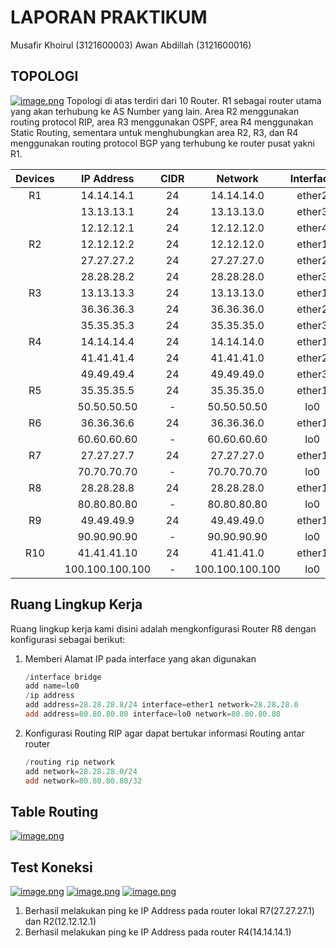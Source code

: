# LAPORAN PRAKTIKUM 
Musafir Khoirul (3121600003)
Awan Abdillah (3121600016)

## TOPOLOGI
[![image.png](https://i.postimg.cc/h40JrZ80/image.png)](https://postimg.cc/z3VXDjcL)
Topologi di atas terdiri dari 10 Router. R1 sebagai router utama yang akan terhubung ke AS Number yang lain. Area R2 menggunakan routing protocol RIP, area R3 menggunakan OSPF, area R4 menggunakan Static Routing, sementara untuk menghubungkan area R2, R3, dan R4 menggunakan routing protocol BGP yang terhubung ke router pusat yakni R1.

| Devices |   IP Address    | CIDR |     Network     | Interface |
| :-----: | :-------------: | :--: | :-------------: | :-------: |
|   R1    |   14.14.14.1    |  24  |   14.14.14.0    |  ether2   |
|         |   13.13.13.1    |  24  |   13.13.13.0    |  ether3   |
|         |   12.12.12.1    |  24  |   12.12.12.0    |  ether4   |
|   R2    |   12.12.12.2    |  24  |   12.12.12.0    |  ether1   |
|         |   27.27.27.2    |  24  |   27.27.27.0    |  ether2   |
|         |   28.28.28.2    |  24  |   28.28.28.0    |  ether3   |
|   R3    |   13.13.13.3    |  24  |   13.13.13.0    |  ether1   |
|         |   36.36.36.3    |  24  |   36.36.36.0    |  ether2   |
|         |   35.35.35.3    |  24  |   35.35.35.0    |  ether3   |
|   R4    |   14.14.14.4    |  24  |   14.14.14.0    |  ether1   |
|         |   41.41.41.4    |  24  |   41.41.41.0    |  ether2   |
|         |   49.49.49.4    |  24  |   49.49.49.0    |  ether3   |
|   R5    |   35.35.35.5    |  24  |   35.35.35.0    |  ether1   |
|         |   50.50.50.50   |  -   |   50.50.50.50   |    lo0    |
|   R6    |   36.36.36.6    |  24  |   36.36.36.0    |  ether1   |
|         |   60.60.60.60   |  -   |   60.60.60.60   |    lo0    |
|   R7    |   27.27.27.7    |  24  |   27.27.27.0    |  ether1   |
|         |   70.70.70.70   |  -   |   70.70.70.70   |    lo0    |
|   R8    |   28.28.28.8    |  24  |   28.28.28.0    |  ether1   |
|         |   80.80.80.80   |  -   |   80.80.80.80   |    lo0    |
|   R9    |   49.49.49.9    |  24  |   49.49.49.0    |  ether1   |
|         |   90.90.90.90   |  -   |   90.90.90.90   |    lo0    |
|   R10   |   41.41.41.10   |  24  |   41.41.41.0    |  ether1   |
|         | 100.100.100.100 |  -   | 100.100.100.100 |    lo0    |

## Ruang Lingkup Kerja
Ruang lingkup kerja kami disini adalah mengkonfigurasi Router R8 dengan konfigurasi sebagai berikut:
1. Memberi Alamat IP pada interface yang akan digunakan
   ```powershell
   /interface bridge
   add name=lo0
   /ip address
   add address=28.28.28.8/24 interface=ether1 network=28.28.28.0
   add address=80.80.80.80 interface=lo0 network=80.80.80.80
   ```

2. Konfigurasi Routing RIP agar dapat bertukar informasi Routing antar router
   ```powershell
   /routing rip network
   add network=28.28.28.0/24
   add network=80.80.80.80/32
   ```

## Table Routing
[![image.png](https://i.postimg.cc/15QDJNNp/image.png)](https://postimg.cc/rzfdpsjm)
## Test Koneksi
[![image.png](https://i.postimg.cc/NjP9qyLC/image.png)](https://postimg.cc/Xrd79Yf9)
[![image.png](https://i.postimg.cc/15mf80qY/image.png)](https://postimg.cc/Wty2KkSM)
[![image.png](https://i.postimg.cc/dVdPvp0M/image.png)](https://postimg.cc/FY9nVPcG)

1. Berhasil melakukan ping ke IP Address pada router lokal R7(27.27.27.1) dan R2(12.12.12.1)
2. Berhasil melakukan ping ke IP Address pada router R4(14.14.14.1)


